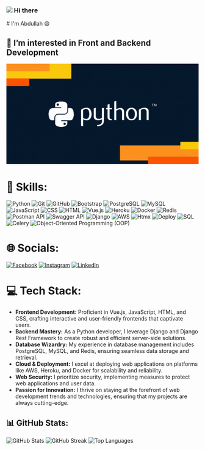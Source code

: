 <h3> <img src="https://raw.githubusercontent.com/iampavangandhi/iampavangandhi/master/gifs/Hi.gif" width="30px"> Hi there </h3>
# I'm Abdullah 😄

## 👀 I’m interested in Front and Backend Development

![](https://github.com/AbdullahBakir97/AbdullahBakir97/blob/main/giphy1.gif)

# 🍳 Skills: 
  ![Python](https://img.shields.io/badge/Python-3670A0?style=flat-square&logo=python&logoColor=ffdd54) ![Git](https://img.shields.io/badge/Git-F05032?style=flat-square&logo=git&logoColor=white) ![GitHub](https://img.shields.io/badge/GitHub-181717?style=flat-square&logo=github&logoColor=white) ![Bootstrap](https://img.shields.io/badge/Bootstrap-563D7C?style=flat-square&logo=bootstrap&logoColor=white) ![PostgreSQL](https://img.shields.io/badge/PostgreSQL-336791?style=flat-square&logo=postgresql&logoColor=white) ![MySQL](https://img.shields.io/badge/MySQL-4479A1?style=flat-square&logo=mysql&logoColor=white) ![JavaScript](https://img.shields.io/badge/JavaScript-F7DF1E?style=flat-square&logo=javascript&logoColor=black) ![CSS](https://img.shields.io/badge/CSS3-1572B6?style=flat-square&logo=css3&logoColor=white) ![HTML](https://img.shields.io/badge/HTML5-E34F26?style=flat-square&logo=html5&logoColor=white) ![Vue.js](https://img.shields.io/badge/Vue.js-4FC08D?style=flat-square&logo=vue.js&logoColor=white) ![Heroku](https://img.shields.io/badge/Heroku-430098?style=flat-square&logo=heroku&logoColor=white) ![Docker](https://img.shields.io/badge/Docker-2496ED?style=flat-square&logo=docker&logoColor=white) ![Redis](https://img.shields.io/badge/Redis-DC382D?style=flat-square&logo=redis&logoColor=white) ![Postman API](https://img.shields.io/badge/Postman%20API-FF6C37?style=flat-square&logo=postman&logoColor=white) ![Swagger API](https://img.shields.io/badge/Swagger%20API-85EA2D?style=flat-square&logo=swagger&logoColor=black) ![Django](https://img.shields.io/badge/Django-092E20?style=flat-square&logo=django&logoColor=white) ![AWS](https://img.shields.io/badge/AWS-232F3E?style=flat-square&logo=amazon-aws&logoColor=white) ![Htmx](https://img.shields.io/badge/Htmx-FF4700?style=flat-square&logo=htmx&logoColor=white) ![Deploy](https://img.shields.io/badge/Deploy-2CA5E0?style=flat-square&logo=vercel&logoColor=white) ![SQL](https://img.shields.io/badge/SQL-4479A1?style=flat-square&logo=sqlite&logoColor=white) ![Celery](https://img.shields.io/badge/Celery-37814A?style=flat-square&logo=celery&logoColor=white) ![Object-Oriented Programming (OOP)](https://img.shields.io/badge/Object--Oriented%20Programming%20(OOP)-3333FF?style=flat-square&logo=oop&logoColor=white)

# 🌐 Socials:
[![Facebook](https://img.shields.io/badge/Facebook-%231877F2.svg?logo=Facebook&logoColor=white)](https://facebook.com/https://www.facebook.com/profile.php?id=100007615024761/) [![Instagram](https://img.shields.io/badge/Instagram-%23E4405F.svg?logo=Instagram&logoColor=white)](https://instagram.com/https://www.instagram.com/abdullahbakir/) [![LinkedIn](https://img.shields.io/badge/LinkedIn-%230077B5?style=flat-square&logo=linkedin&logoColor=white)](https://linkedin.com/in/https://www.linkedin.com/in/abdullah-bakir-809065273/) 

# 💻 Tech Stack:
- **Frontend Development:** Proficient in Vue.js, JavaScript, HTML, and CSS, crafting interactive and user-friendly frontends that captivate users.
- **Backend Mastery:** As a Python developer, I leverage Django and Django Rest Framework to create robust and efficient server-side solutions.
- **Database Wizardry:** My experience in database management includes PostgreSQL, MySQL, and Redis, ensuring seamless data storage and retrieval.
- **Cloud & Deployment:** I excel at deploying web applications on platforms like AWS, Heroku, and Docker for scalability and reliability.
- **Web Security:** I prioritize security, implementing measures to protect web applications and user data.
- **Passion for Innovation:** I thrive on staying at the forefront of web development trends and technologies, ensuring that my projects are always cutting-edge.

## 📊 GitHub Stats: 
![GitHub Stats](https://github-readme-stats.vercel.app/api?username=AbdullahBakir97&theme=dark&hide_border=true&include_all_commits=false&count_private=false)
![GitHub Streak](https://github-readme-streak-stats.herokuapp.com/?user=AbdullahBakir97&theme=dark&hide_border=true)
![Top Languages](https://github-readme-stats.vercel.app/api/top-langs/?username=AbdullahBakir97&theme=dark&hide_border=true&include_all_commits=false&count_private=false&layout=compact)
